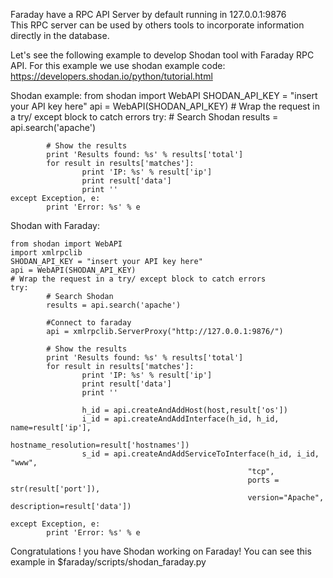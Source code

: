 Faraday have a RPC API Server by default running in 127.0.0.1:9876  
This RPC server can be used by others tools to incorporate information directly in the database.

Let's see the following example to develop Shodan tool with Faraday RPC API.
For this example we use shodan example code: https://developers.shodan.io/python/tutorial.html

Shodan example:
    from shodan import WebAPI
    SHODAN_API_KEY = "insert your API key here"
    api = WebAPI(SHODAN_API_KEY)
    # Wrap the request in a try/ except block to catch errors
    try:
            # Search Shodan
            results = api.search('apache')
    
            # Show the results
            print 'Results found: %s' % results['total']
            for result in results['matches']:
                    print 'IP: %s' % result['ip']
                    print result['data']
                    print ''
    except Exception, e:
            print 'Error: %s' % e

Shodan with Faraday:

    from shodan import WebAPI
    import xmlrpclib
    SHODAN_API_KEY = "insert your API key here"
    api = WebAPI(SHODAN_API_KEY)
    # Wrap the request in a try/ except block to catch errors
    try:
            # Search Shodan
            results = api.search('apache')    

            #Connect to faraday
            api = xmlrpclib.ServerProxy("http://127.0.0.1:9876/")    

            # Show the results
            print 'Results found: %s' % results['total']
            for result in results['matches']:
                    print 'IP: %s' % result['ip']
                    print result['data']
                    print ''
        
                    h_id = api.createAndAddHost(host,result['os'])
                    i_id = api.createAndAddInterface(h_id, h_id, name=result['ip'],
                    						 hostname_resolution=result['hostnames'])
    	            s_id = api.createAndAddServiceToInterface(h_id, i_id, "www",
    	                                                 "tcp",
    	                                                 ports = str(result['port']),
    	                                                 version="Apache", description=result['data'])    

    except Exception, e:
            print 'Error: %s' % e

Congratulations ! you have Shodan working on Faraday!
You can see this example in $faraday/scripts/shodan_faraday.py


